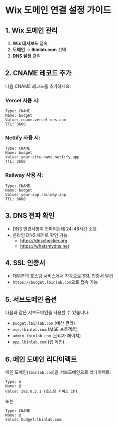 # Wix 도메인 연결 설정 가이드

## 1. Wix 도메인 관리
1. **Wix 대시보드** 접속
2. **도메인** → **lbinlab.com** 선택
3. **DNS 설정** 클릭

## 2. CNAME 레코드 추가
다음 CNAME 레코드를 추가하세요:

### Vercel 사용 시:
```
Type: CNAME
Name: budget
Value: cname.vercel-dns.com
TTL: 3600
```

### Netlify 사용 시:
```
Type: CNAME
Name: budget
Value: your-site-name.netlify.app
TTL: 3600
```

### Railway 사용 시:
```
Type: CNAME
Name: budget
Value: your-app.railway.app
TTL: 3600
```

## 3. DNS 전파 확인
- DNS 변경사항이 전파되는데 24-48시간 소요
- 온라인 DNS 체커로 확인 가능:
  - https://dnschecker.org
  - https://whatsmydns.net

## 4. SSL 인증서
- 대부분의 호스팅 서비스에서 자동으로 SSL 인증서 발급
- `https://budget.lbinlab.com`으로 접속 가능

## 5. 서브도메인 옵션
다음과 같은 서브도메인을 사용할 수 있습니다:
- `budget.lbinlab.com` (예산 관리)
- `mse.lbinlab.com` (MSE 프로젝트)
- `admin.lbinlab.com` (관리자 페이지)
- `app.lbinlab.com` (앱 메인)

## 6. 메인 도메인 리다이렉트
메인 도메인(`lbinlab.com`)을 서브도메인으로 리다이렉트:
```
Type: A
Name: @
Value: 192.0.2.1 (호스팅 서비스 IP)
```

또는

```
Type: CNAME
Name: @
Value: budget.lbinlab.com
```

